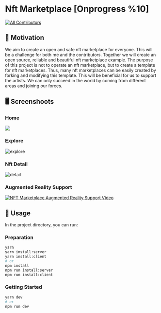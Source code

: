 # Nft Marketplace [Onprogress %10]
<!-- ALL-CONTRIBUTORS-BADGE:START - Do not remove or modify this section -->
[![All Contributors](https://img.shields.io/badge/all_contributors-5-orange.svg?style=flat-square)](#contributors-)
<!-- ALL-CONTRIBUTORS-BADGE:END -->

## 💪 Motivation

<p>
We aim to create an open and safe nft marketplace for everyone. This will be a challenge for both me and the contributors. Together we will create an open source, reliable and beautiful nft marketplace example. The purpose of this project is not to operate an nft marketplace, but to create a template for nft marketplaces. Thus, many nft marketplaces can be easily created by forking and modifying this template. This will be beneficial for us to support the artists. We can only succeed in the world by coming from different areas and joining our forces.
</p>

## 🖥️ Screenshoots 

### Home

![](client/docs/images/home.png)

### Explore

![explore](client/docs/images/explore.png)

### Nft Detail
![detail](client/docs/images/nft-detail.png)

### Augmented Reality Support
[![NFT Marketplace Augmented Reality Support Video](https://res.cloudinary.com/marcomontalbano/image/upload/v1647124081/video_to_markdown/images/youtube--Ch-1Hmz1NwU-c05b58ac6eb4c4700831b2b3070cd403.jpg)](https://www.youtube.com/watch?v=Ch-1Hmz1NwU "NFT Marketplace Augmented Reality Support Video")

## 🔮 Usage
In the project directory, you can run:

### Preparation
```bash
yarn
yarn install:server
yarn install:client 
# or
npm install
npm run install:server
npm run install:client 
```

### Getting Started
```bash
yarn dev
# or
npm run dev
```

